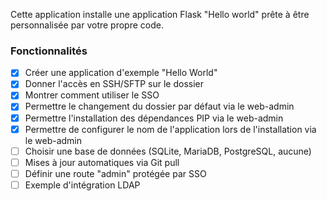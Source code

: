 Cette application installe une application Flask "Hello world" prête à être personnalisée par votre propre code.

### Fonctionnalités
- [x] Créer une application d'exemple "Hello World"
- [x] Donner l'accès en SSH/SFTP sur le dossier
- [x] Montrer comment utiliser le SSO
- [x] Permettre le changement du dossier par défaut via le web-admin
- [x] Permettre l'installation des dépendances PIP via le web-admin
- [x] Permettre de configurer le nom de l'application lors de l'installation via le web-admin
- [ ] Choisir une base de données (SQLite, MariaDB, PostgreSQL, aucune)
- [ ] Mises à jour automatiques via Git pull
- [ ] Définir une route "admin" protégée par SSO
- [ ] Exemple d'intégration LDAP